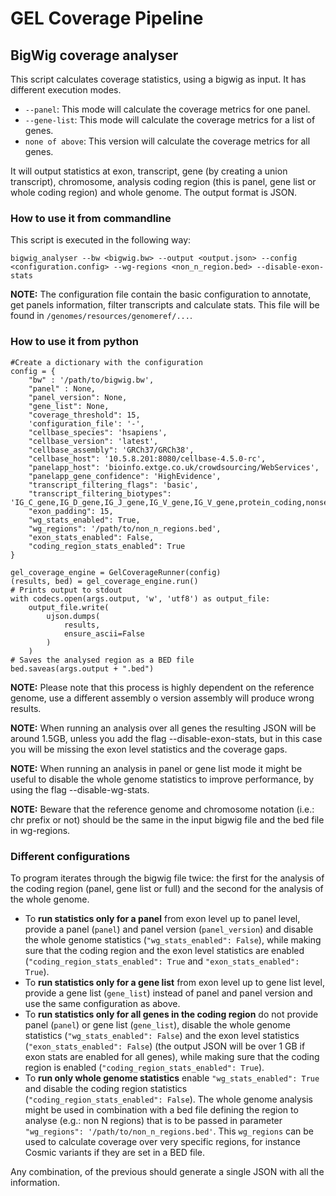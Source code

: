 # GEL Coverage Pipeline

## BigWig coverage analyser

This script calculates coverage statistics, using a bigwig as input. It has different execution modes.
   * `--panel`: This mode will calculate the coverage metrics for one panel.
   * `--gene-list`: This mode will calculate the coverage metrics for a list of genes.
   * `none of above`: This version will calculate the coverage metrics for all genes.

It will output statistics at exon, transcript, gene (by creating a union transcript), chromosome, analysis coding region
(this is panel, gene list or whole coding region) and whole genome. The output format is JSON.

### How to use it from commandline

This script is executed in the following way:

```
bigwig_analyser --bw <bigwig.bw> --output <output.json> --config <configuration.config> --wg-regions <non_n_region.bed> --disable-exon-stats
```

**NOTE:** The configuration file contain the basic configuration to annotate, get panels information, filter transcripts and calculate stats.
This file will be found in `/genomes/resources/genomeref/...`.


### How to use it from python


```
#Create a dictionary with the configuration
config = {
    "bw" : '/path/to/bigwig.bw',
    "panel" : None,
    "panel_version": None,
    "gene_list": None,
    "coverage_threshold": 15,
    'configuration_file': '-',
    "cellbase_species": 'hsapiens',
    "cellbase_version": 'latest',
    "cellbase_assembly": 'GRCh37/GRCh38',
    "cellbase_host": '10.5.8.201:8080/cellbase-4.5.0-rc',
    "panelapp_host": 'bioinfo.extge.co.uk/crowdsourcing/WebServices',
    "panelapp_gene_confidence": 'HighEvidence',
    "transcript_filtering_flags": 'basic',
    "transcript_filtering_biotypes": 'IG_C_gene,IG_D_gene,IG_J_gene,IG_V_gene,IG_V_gene,protein_coding,nonsense_mediated_decay,non_stop_decay,TR_C_gene,TR_D_gene,TR_J_gene,TR_V_gene',
    "exon_padding": 15,
    "wg_stats_enabled": True,
    "wg_regions": '/path/to/non_n_regions.bed',
    "exon_stats_enabled": False,
    "coding_region_stats_enabled": True
}

gel_coverage_engine = GelCoverageRunner(config)
(results, bed) = gel_coverage_engine.run()
# Prints output to stdout
with codecs.open(args.output, 'w', 'utf8') as output_file:
    output_file.write(
        ujson.dumps(
            results,
            ensure_ascii=False
        )
    )
# Saves the analysed region as a BED file
bed.saveas(args.output + ".bed")
```



**NOTE:** Please note that this process is highly dependent on the reference genome, use a different assembly o version assembly will produce wrong results.

**NOTE:** When running an analysis over all genes the resulting JSON will be around 1.5GB, unless you add the flag --disable-exon-stats,
but in this case you will be missing the exon level statistics and the coverage gaps.

**NOTE:** When running an analysis in panel or gene list mode it might be useful to disable the whole genome statistics to improve performance, by using the flag --disable-wg-stats.

**NOTE:** Beware that the reference genome and chromosome notation (i.e.: chr prefix or not) should be the same in the input bigwig file and the bed file in wg-regions.


### Different configurations

To program iterates through the bigwig file twice: the first for the analysis of the coding region (panel, gene list or
full) and the second for the analysis of the whole genome.

* To **run statistics only for a panel** from exon level up to panel level, provide a panel (`panel`) and panel
version (`panel_version`) and disable the whole genome statistics (`"wg_stats_enabled": False`), while making sure that
the coding region and the exon level statistics are enabled (`"coding_region_stats_enabled": True` and `"exon_stats_enabled": True`).
* To **run statistics only for a gene list** from exon level up to gene list level, provide a gene list (`gene_list`) instead
of panel and panel version and use the same configuration as above.
* To **run statistics only for all genes in the coding region** do not provide panel (`panel`) or gene list (`gene_list`),
disable the whole genome statistics (`"wg_stats_enabled": False`) and the exon level statistics (`"exon_stats_enabled": False`)
(the output JSON will be over 1 GB if exon stats are enabled for all genes),
while making sure that the coding region is enabled (`"coding_region_stats_enabled": True`).
* To **run only whole genome statistics** enable `"wg_stats_enabled": True` and disable the coding region statistics
(`"coding_region_stats_enabled": False`). The whole genome analysis might be used in combination with a bed file defining
the region to analyse (e.g.: non N regions) that is to be passed in parameter `"wg_regions": '/path/to/non_n_regions.bed'`.
This `wg_regions` can be used to calculate coverage over very specific regions, for instance Cosmic variants if they are set in
a BED file.

Any combination, of the previous should generate a single JSON with all the information.